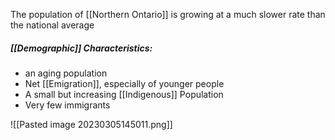 The population of [[Northern Ontario]] is growing at a much slower rate than the national average

##### [[Demographic]] Characteristics:
- an aging population
- Net [[Emigration]], especially of younger people
- A small but increasing [[Indigenous]] Population
- Very few immigrants

![[Pasted image 20230305145011.png]]

